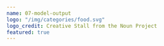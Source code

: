 ```yaml
---
name: 07-model-output
logo: "/img/categories/food.svg"
logo_credit: Creative Stall from the Noun Project
featured: true
---
```

